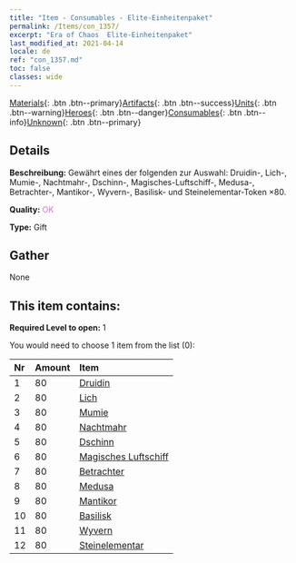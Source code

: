 ```yaml
---
title: "Item - Consumables - Elite-Einheitenpaket"
permalink: /Items/con_1357/
excerpt: "Era of Chaos  Elite-Einheitenpaket"
last_modified_at: 2021-04-14
locale: de
ref: "con_1357.md"
toc: false
classes: wide
---
```

 [Materials](/de/Items/){: .btn .btn--primary}[Artifacts](/de/Items/Artifacts/){: .btn .btn--success}[Units](/de/Items/Units/){: .btn .btn--warning}[Heroes](/de/Items/Heroes/){: .btn .btn--danger}[Consumables](/de/Items/Consumables/){: .btn .btn--info}[Unknown](/de/Items/Unknown/){: .btn .btn--primary}

## Details
 **Beschreibung:** Gewährt eines der folgenden zur Auswahl: Druidin-, Lich-, Mumie-, Nachtmahr-, Dschinn-, Magisches-Luftschiff-, Medusa-, Betrachter-, Mantikor-, Wyvern-, Basilisk- und Steinelementar-Token ×80.

 **Quality:** <span style="color: #DA70D6">OK</span>

 **Type:** Gift

## Gather

  None

## This item contains:

 **Required Level to open:** 1

 You would need to choose 1 item from the list (0):

  | Nr | Amount |     Item    |
  |:---|:-------|:------------|
  | 1 | 80 | [Druidin](/de/Items/unt_206/) | 
  | 2 | 80 | [Lich](/de/Items/unt_212/) | 
  | 3 | 80 | [Mumie](/de/Items/unt_215/) | 
  | 4 | 80 | [Nachtmahr](/de/Items/unt_233/) | 
  | 5 | 80 | [Dschinn](/de/Items/unt_239/) | 
  | 6 | 80 | [Magisches Luftschiff](/de/Items/unt_242/) | 
  | 7 | 80 | [Betrachter](/de/Items/unt_246/) | 
  | 8 | 80 | [Medusa](/de/Items/unt_247/) | 
  | 9 | 80 | [Mantikor](/de/Items/unt_249/) | 
  | 10 | 80 | [Basilisk](/de/Items/unt_256/) | 
  | 11 | 80 | [Wyvern](/de/Items/unt_258/) | 
  | 12 | 80 | [Steinelementar](/de/Items/unt_266/) | 
